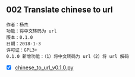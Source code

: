 ## 002 Translate chinese to url

    作者：杨杰
    功能：将中文转码为 url
    版本：0.1.0
    日期：2018-1-3
    许可证：GPL3+
    0.1.0 新增功能：（1）将中文转码为 url（2）将 url 解码

- [x] [chinese_to_url_v0.1.0.py](chinese_to_url_v0.1.0.py)

